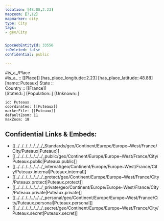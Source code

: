 ```yaml
---
location: [48.88,2.23] 
mapzoom: [7,12] 
mapmarker: city 
type: City
tags:
- geo/City


SpocWebEntityId: 33556
isDeleted: false
confidential: public

---
```

#is_a_/Place  
#is_a_ :: [[Place]] 
[has_place_longitude::2.23] 
[has_place_latitude::48.88] 
[name::Puteaux] 
State ::  
Country :: [[France]]  
[StateId::] 
[Population::] 
[Unknown::] 


```leaflet
id: Puteaux
coordinates: [[Puteaux]] 
markerFile: [[Puteaux]] 
defaultZoom: 11 
maxZoom: 18
```


## Confidential Links & Embeds: 
- [[../../../../../../../_Standards/geo/Continent/Europe/Europe~West/France/City/Puteaux|Puteaux]] 
- [[../../../../../../../_public/geo/Continent/Europe/Europe~West/France/City/Puteaux.public|Puteaux.public]] 
- [[../../../../../../../_internal/geo/Continent/Europe/Europe~West/France/City/Puteaux.internal|Puteaux.internal]] 
- [[../../../../../../../_protect/geo/Continent/Europe/Europe~West/France/City/Puteaux.protect|Puteaux.protect]] 
- [[../../../../../../../_private/geo/Continent/Europe/Europe~West/France/City/Puteaux.private|Puteaux.private]] 
- [[../../../../../../../_personal/geo/Continent/Europe/Europe~West/France/City/Puteaux.personal|Puteaux.personal]] 
- [[../../../../../../../_secret/geo/Continent/Europe/Europe~West/France/City/Puteaux.secret|Puteaux.secret]] 
